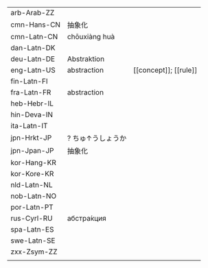 | | | |
|-|-|-|
| arb-Arab-ZZ |  |  |
| cmn-Hans-CN | 抽象化 |  |
| cmn-Latn-CN | chōuxiàng huà |  |
| dan-Latn-DK |  |  |
| deu-Latn-DE | Abstraktion |  |
| eng-Latn-US | abstraction | [[concept]]; [[rule]] |
| fin-Latn-FI |  |  |
| fra-Latn-FR | abstraction |  |
| heb-Hebr-IL |  |  |
| hin-Deva-IN |  |  |
| ita-Latn-IT |  |  |
| jpn-Hrkt-JP | ? ちゅ↑うしょうか |  |
| jpn-Jpan-JP | 抽象化 |  |
| kor-Hang-KR |  |  |
| kor-Kore-KR |  |  |
| nld-Latn-NL |  |  |
| nob-Latn-NO |  |  |
| por-Latn-PT |  |  |
| rus-Cyrl-RU | абстра́кция |  |
| spa-Latn-ES |  |  |
| swe-Latn-SE |  |  |
| zxx-Zsym-ZZ |  |  |
|  |  |  |
